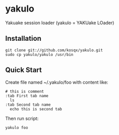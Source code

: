 # yakulo

Yakuake session loader (yakulo = YAKUake LOader)


## Installation

    git clone git://github.com/kosqx/yakulo.git
    sudo cp yakulo/yakulo /usr/bin


## Quick Start

Create file named ~/.yakulo/foo with content like:

    # this is comment
    :tab First tab name
      ls
    :tab Second tab name
      echo this is second tab

Then run script:

    yakulo foo

